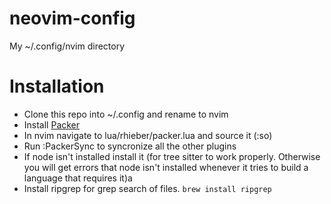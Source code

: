 # neovim-config

My ~/.config/nvim directory


# Installation

- Clone this repo into ~/.config and rename to nvim
- Install [Packer](https://github.com/wbthomason/packer.nvim)
- In nvim navigate to lua/rhieber/packer.lua and source it (:so)
- Run :PackerSync to syncronize all the other plugins
- If node isn't installed install it (for tree sitter to work properly. Otherwise you will get errors that node isn't installed whenever it tries to build a language that requires it)a
- Install ripgrep for grep search of files. ```brew install ripgrep```




